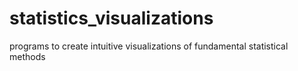# statistics_visualizations
programs to create intuitive visualizations of fundamental statistical methods
